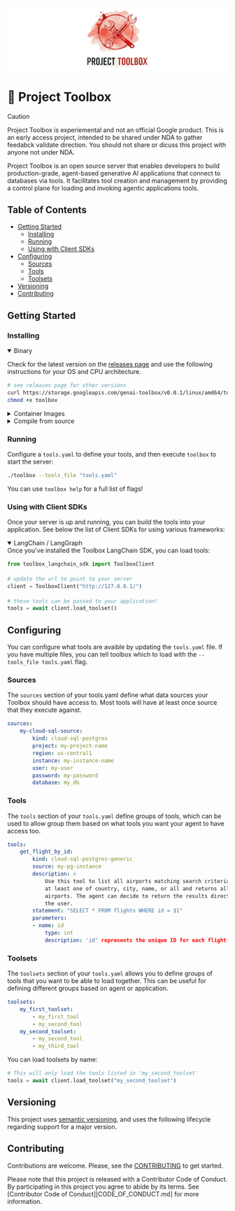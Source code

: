 ![toolbox_logo](logo.png)
# 🧰 Project Toolbox

> [!CAUTION]
> Project Toolbox is experiemental and not an official Google product. This is 
> an early access project, intended to be shared under NDA to gather feedabck
> validate direction. You should not share or dicuss this project with anyone 
> not under NDA. 

Project Toolbox is an open source server that enables developers to build
production-grade, agent-based generative AI applications that connect to
databases via tools. It facilitates tool creation and management by providing a
control plane for loading and invoking agentic applications tools.

<!-- TOC ignore:true -->
## Table of Contents

<!-- TOC -->

- [Getting Started](#getting-started)
    - [Installing](#installing)
    - [Running](#running)
    - [Using with Client SDKs](#using-with-client-sdks)
- [Configuring](#configuring)
    - [Sources](#sources)
    - [Tools](#tools)
    - [Toolsets](#toolsets)
- [Versioning](#versioning)
- [Contributing](#contributing)

<!-- /TOC -->

## Getting Started

### Installing
<!-- {x-release-please-start-version} -->
<details open>
<summary>Binary</summary>

Check for the latest version on the [releases page][releases] and use the
following instructions for your OS and CPU architecture.

[releases]: https://github.com/googleapis/genai-toolbox/releases

```sh
# see releases page for other versions
curl https://storage.googleapis.com/genai-toolbox/v0.0.1/linux/amd64/toolbox
chmod +x toolbox
```

</details>

<details>
<summary>Container Images</summary>
You can also install Toolbox as a container: 

```sh
# see releases page for other versions
docker pull us-central1-docker.pkg.dev/database-toolbox/toolbox/toolbox:$VERSION
```
</details>

<details>
<summary>Compile from source</summary>

To install from source, ensure you have the latest version of 
[Go installed](https://go.dev/doc/install).

```sh
go install github.com/googleapis/genai-toolbox@v0.0.1
```
</details>
<!-- {x-release-please-end} -->

### Running
Configure a `tools.yaml` to define your tools, and then execute `toolbox` to
start the server:

```sh
./toolbox --tools_file "tools.yaml"
```

You can use `toolbox help` for a full list of flags! 

### Using with Client SDKs

Once your server is up and running, you can build the tools into your
application. See below the list of Client SDKs for using various frameworks:

<details open>
<summary>LangChain / LangGraph</summary>
Once you've installed the Toolbox LangChain SDK, you can load tools: 

```python
from toolbox_langchain_sdk import ToolboxClient

# update the url to point to your server
client = ToolboxClient("http://127.0.0.1/")

# these tools can be passed to your application! 
tools = await client.load_toolset()
```

</details>

## Configuring

You can configure what tools are avaible by updating the `tools.yaml` file. If
you have multiple files, you can tell toolbox which to load with the
`--tools_file tools.yaml` flag. 

### Sources

The `sources` section of your tools.yaml define what data sources your Toolbox
should have access to. Most tools will have at least once source that they
execute against.
```yaml
sources:
    my-cloud-sql-source:
        kind: cloud-sql-postgres
        project: my-project-name
        region: us-central1
        instance: my-instance-name
        user: my-user
        password: my-password
        database: my_db
```


### Tools

The `tools` section of your `tools.yaml` define groups of tools, which can be
used to allow group them based on what tools you want your agent to have access
too.

```yaml
tools:
    get_flight_by_id:
        kind: cloud-sql-postgres-generic
        source: my-pg-instance
        description: >
            Use this tool to list all airports matching search criteria. Takes 
            at least one of country, city, name, or all and returns all matching
            airports. The agent can decide to return the results directly to 
            the user.
        statement: "SELECT * FROM flights WHERE id = $1"
        parameters:
        - name: id
            type: int
            description: 'id' represents the unique ID for each flight. 
```


### Toolsets

The `toolsets` section of your `tools.yaml` allows you to define groups of tools
that you want to be able to load together. This can be useful for defining
different groups based on agent or application. 

```yaml
toolsets:
    my_first_toolset:
        - my_first_tool
        - my_second_tool
    my_second_toolset:
        - my_second_tool
        - my_third_tool
```

You can load toolsets by name:
```python
# This will only load the tools listed in 'my_second_toolset'
tools = await client.load_toolset("my_second_toolset")
```


## Versioning

This project uses [semantic versioning](https://semver.org/), and uses the
following lifecycle regarding support for a major version.

## Contributing

Contributions are welcome. Please, see the [CONTRIBUTING](CONTRIBUTING.md) 
to get started. 

Please note that this project is released with a Contributor Code of Conduct.
By participating in this project you agree to abide by its terms. See
[Contributor Code of Conduct][CODE_OF_CONDUCT.md] for more information.

